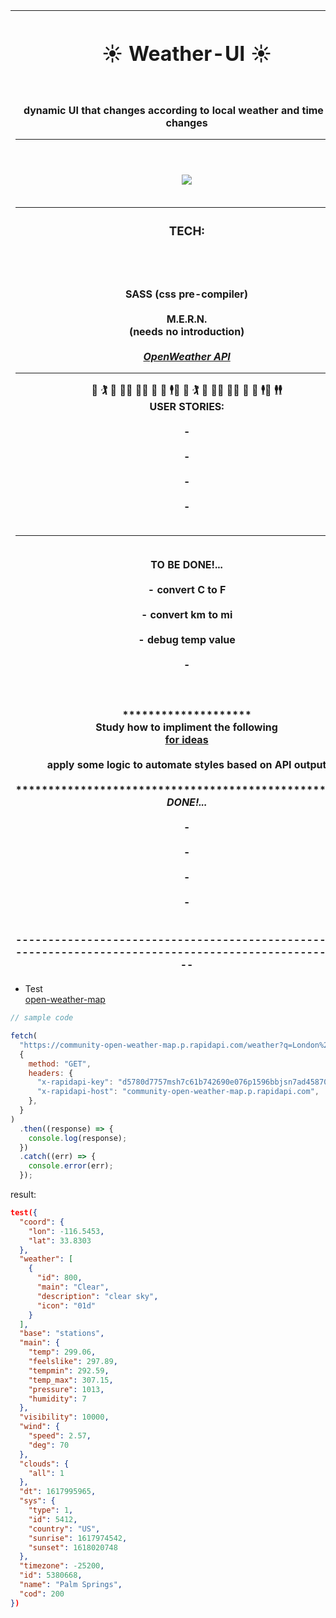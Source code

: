 

 | <center><h1> ☀️ Weather-UI ☀️ </h1> <br> <br>dynamic UI that changes according to local weather and time zone changes<hr><br>*****************************************************<br><img src="https://media2.giphy.com/media/k8aCl2VvSeBlRvL7Yf/giphy.gif?cid=5e214886936f38bc795d75080a46c7c1c0ce7bdc0f88320b&rid=giphy.gif&ct=g"><br><br>***************************************************** <hr> <h3>TECH: </h3> <br> <br><br>SASS (css pre-compiler) <br><br> M.E.R.N.<br>(needs no introduction) <br><br>[**_OpenWeather API_**](https://rapidapi.com/community/api/open-weather-map?endpoint=53aa6041e4b00287471a2b62)<br><hr> 🕺 🏌️ 🚶 🤼‍♂️ 🏋️‍♂️ 🤸 🤾 🕴️💃 🕺 🏌️ 🚶 🤼‍♂️ 🏋️‍♂️ 🤸 🤾 🕴️💃 🕴️🕴️ <br> USER STORIES:<br><br>- <br><br>-<br><br>-<br><br>-<br><br> <hr><br>TO BE DONE!...<br><br>- convert C to F <br><br>- convert km to mi <br><br>- debug temp value <br><br>-<br><br> <br><br>******************** <br>Study how to impliment the following<br> [for ideas](https://hackerthemes.com/kit/> "customize BS variables")<br><br> apply some logic to automate styles based on API output<br><br>***************************************************** <br><center> **_DONE!..._** <br><br>- <br><br>-<br><br>-<br><br>-<br><br> <br>------------------------------------------------------------------------------------------------------------
 |-


* Test<br>
[open-weather-map](https://rapidapi.com/community/api/open-weather-map?endpoint=53aa6041e4b00287471a2b62)



```js
// sample code

fetch(
  "https://community-open-weather-map.p.rapidapi.com/weather?q=London%2Cuk&lat=0&lon=0&callback=test&id=2172797&lang=null&units=%22metric%22%20or%20%22imperial%22&mode=xml%2C%20html",
  {
    method: "GET",
    headers: {
      "x-rapidapi-key": "d5780d7757msh7c61b742690e076p1596bbjsn7ad45870345d",
      "x-rapidapi-host": "community-open-weather-map.p.rapidapi.com",
    },
  }
)
  .then((response) => {
    console.log(response);
  })
  .catch((err) => {
    console.error(err);
  });
```

result:

```json
test({
  "coord": {
    "lon": -116.5453,
    "lat": 33.8303
  },
  "weather": [
    {
      "id": 800,
      "main": "Clear",
      "description": "clear sky",
      "icon": "01d"
    }
  ],
  "base": "stations",
  "main": {
    "temp": 299.06,
    "feelslike": 297.89,
    "tempmin": 292.59,
    "temp_max": 307.15,
    "pressure": 1013,
    "humidity": 7
  },
  "visibility": 10000,
  "wind": {
    "speed": 2.57,
    "deg": 70
  },
  "clouds": {
    "all": 1
  },
  "dt": 1617995965,
  "sys": {
    "type": 1,
    "id": 5412,
    "country": "US",
    "sunrise": 1617974542,
    "sunset": 1618020748
  },
  "timezone": -25200,
  "id": 5380668,
  "name": "Palm Springs",
  "cod": 200
})
```

